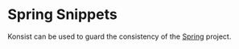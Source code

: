 # Spring Snippets

Konsist can be used to guard the consistency of the [Spring](https://spring.io/) project.
